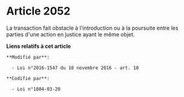 # Article 2052

La transaction fait obstacle à l'introduction ou à la poursuite entre les parties d'une action en justice ayant le même
objet.

**Liens relatifs à cet article**

	**Modifié par**:

	  - Loi n°2016-1547 du 18 novembre 2016 - art. 10

	**Codifié par**:

	  - Loi n°1804-03-20
